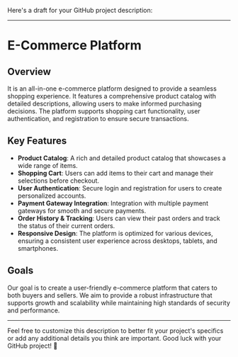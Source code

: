  Here's a draft for your GitHub project description:

---

# E-Commerce Platform

## Overview
It is an all-in-one e-commerce platform designed to provide a seamless shopping experience. It features a comprehensive product catalog with detailed descriptions, allowing users to make informed purchasing decisions. The platform supports shopping cart functionality, user authentication, and registration to ensure secure transactions.

## Key Features
- **Product Catalog**: A rich and detailed product catalog that showcases a wide range of items.
- **Shopping Cart**: Users can add items to their cart and manage their selections before checkout.
- **User Authentication**: Secure login and registration for users to create personalized accounts.
- **Payment Gateway Integration**: Integration with multiple payment gateways for smooth and secure payments.
- **Order History & Tracking**: Users can view their past orders and track the status of their current orders.
- **Responsive Design**: The platform is optimized for various devices, ensuring a consistent user experience across desktops, tablets, and smartphones.

## Goals
Our goal is to create a user-friendly e-commerce platform that caters to both buyers and sellers. We aim to provide a robust infrastructure that supports growth and scalability while maintaining high standards of security and performance.

---

Feel free to customize this description to better fit your project's specifics or add any additional details you think are important. Good luck with your GitHub project! 🚀
